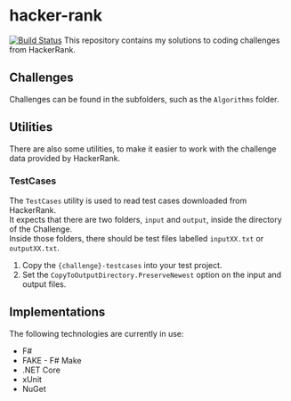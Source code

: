 # hacker-rank
[![Build Status](https://dev.azure.com/TomasMorton/hacker-rank/_apis/build/status/hacker-rank-CI?branchName=master)](https://dev.azure.com/TomasMorton/hacker-rank/_build/latest?definitionId=1&branchName=master)
This repository contains my solutions to coding challenges from HackerRank.

## Challenges
Challenges can be found in the subfolders, such as the `Algorithms` folder.

## Utilities
There are also some utilities, to make it easier to work with the challenge data provided by HackerRank.

### TestCases
The `TestCases` utility is used to read test cases downloaded from HackerRank.\
It expects that there are two folders, `input` and `output`, inside the directory of the Challenge.\
Inside those folders, there should be test files labelled `inputXX.txt` or `outputXX.txt`.

1. Copy the `{challenge}-testcases` into your test project.
1. Set the `CopyToOutputDirectory.PreserveNewest` option on the input and output files.

## Implementations
The following technologies are currently in use:
* F#
* FAKE - F# Make
* .NET Core
* xUnit
* NuGet
